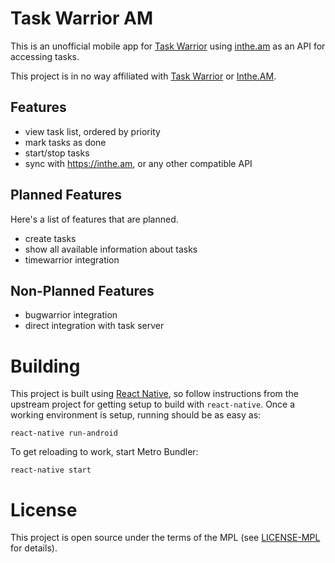 # Task Warrior AM

This is an unofficial mobile app for [Task Warrior](https://taskwarrior.org/)
using [inthe.am](https://inthe.am) as an API for accessing tasks.

This project is in no way affiliated with [Task Warrior](https://taskwarrior.org)
or [Inthe.AM](https://inthe.am).

## Features

- view task list, ordered by priority
- mark tasks as done
- start/stop tasks
- sync with https://inthe.am, or any other compatible API

## Planned Features

Here's a list of features that are planned.

- create tasks
- show all available information about tasks
- timewarrior integration

## Non-Planned  Features

- bugwarrior integration
- direct integration with task server

# Building

This project is built using [React Native](https://facebook.github.io/react-native/),
so follow instructions from the upstream project for getting setup to build
with `react-native`. Once a working environment is setup, running should be as
easy as:

    react-native run-android

To get reloading to work, start Metro Bundler:

    react-native start

# License

This project is open source under the terms of the MPL (see [LICENSE-MPL](LICENSE-MPL) for details).
